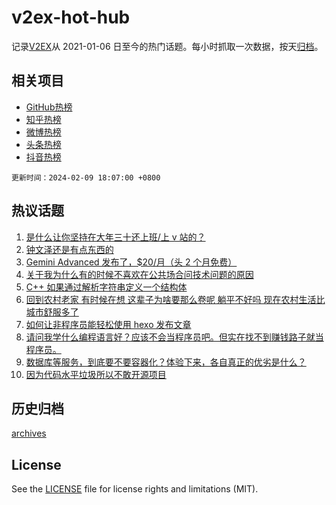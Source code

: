 # v2ex-hot-hub

 记录[V2EX](https://www.v2ex.com/)从 2021-01-06 日至今的热门话题。每小时抓取一次数据，按天[归档](archives)。
 
 ## 相关项目

- [GitHub热榜](https://github.com/snaildev/github-hot-hub)
- [知乎热榜](https://github.com/snaildev/zhihu-hot-hub)
- [微博热榜](https://github.com/snaildev/weibo-hot-hub)
- [头条热榜](https://github.com/snaildev/toutiao-hot-hub)
- [抖音热榜](https://github.com/snaildev/douyin-hot-hub)


 `更新时间：2024-02-09 18:07:00 +0800`

## 热议话题

1. [是什么让你坚持在大年三十还上班/上 v 站的？](https://www.v2ex.com/t/1015124)
1. [钟文泽还是有点东西的](https://www.v2ex.com/t/1015087)
1. [Gemini Advanced 发布了，$20/月（头 2 个月免费）](https://www.v2ex.com/t/1015075)
1. [关于我为什么有的时候不喜欢在公共场合问技术问题的原因](https://www.v2ex.com/t/1015099)
1. [C++ 如果通过解析字符串定义一个结构体](https://www.v2ex.com/t/1015079)
1. [回到农村老家 有时候在想 这辈子为啥要那么卷呢 躺平不好吗 现在农村生活比城市舒服多了](https://www.v2ex.com/t/1015160)
1. [如何让非程序员能轻松使用 hexo 发布文章](https://www.v2ex.com/t/1015110)
1. [请问我学什么编程语言好？应该不会当程序员吧。但实在找不到赚钱路子就当程序员。](https://www.v2ex.com/t/1015112)
1. [数据库等服务，到底要不要容器化？体验下来，各自真正的优劣是什么？](https://www.v2ex.com/t/1015122)
1. [因为代码水平垃圾所以不敢开源项目](https://www.v2ex.com/t/1015102)

## 历史归档

[archives](archives)

## License

See the [LICENSE](LICENSE) file for license rights and limitations (MIT).
